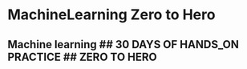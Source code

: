 # MachineLearning Zero to Hero

## Machine learning  ## 30 DAYS OF HANDS_ON PRACTICE  ## ZERO TO HERO
